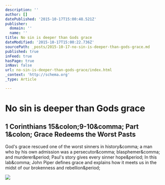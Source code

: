 ```yaml
---
description: ''
author: []
datePublished: '2015-10-17T15:00:48.521Z'
publisher:
  domain: ''
  name: ''
title: No sin is deeper than Gods grace
dateModified: '2015-10-17T15:00:22.736Z'
sourcePath: _posts/2015-10-17-no-sin-is-deeper-than-gods-grace.md
published: true
inFeed: true
hasPage: true
inNav: false
url: no-sin-is-deeper-than-gods-grace/index.html
_context: 'http://schema.org'
_type: Article

---
```

# No sin is deeper than Gods grace

<article style=""><h1>1 Corinthians 15&amp;colon;9-10&amp;comma; Part 1&amp;colon; Grace Redeems the Worst Pasts</h1><p>God's grace rescued one of the worst sinners in history&amp;comma; a man who by his own admission was a persecutor&amp;comma; blasphemer&amp;comma; and murderer&amp;period; Paul's story gives every sinner hope&amp;period; In this lab&amp;comma; John Piper defines grace and explains how it meets us in the midst of our brokenness and rebellion&amp;period;</p><img src="http://cdn.desiringgod.org/website_uploads/images/resource-images/9346/facebook_grace-redeems-the-worst-pasts.jpg?1444858482" /></article>